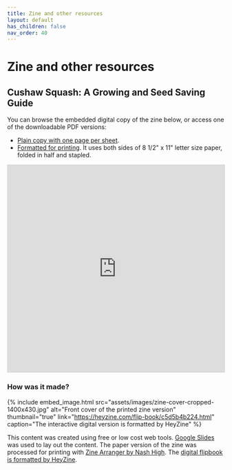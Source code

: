 ```yaml
---
title: Zine and other resources
layout: default
has_children: false
nav_order: 40
---
```


# Zine and other resources

## Cushaw Squash: A Growing and Seed Saving Guide

You can browse the embedded digital copy of the zine below, or access one of the downloadable PDF versions:

- <a href="/assets/commonwealth-cushaw-zine-2025-02-14.pdf">Plain copy with one page per sheet</a>.
- <a href="/assets/commonwealth-cushaw-zine-bifold-2025-02-14-printable-bifold.pdf">Formatted for printing</a>. It uses both sides of 8 1/2" x 11" letter size paper, folded in half and stapled. 

<iframe allowfullscreen="allowfullscreen" scrolling="no" class="fp-iframe" style="border: 1px solid lightgray; width: 100%; height: 30rem;" src="https://heyzine.com/flip-book/c5d5b4b224.html"></iframe>

### How was it made?
{% include embed_image.html
    src="assets/images/zine-cover-cropped-1400x430.jpg"
    alt="Front cover of the printed zine version"
    thumbnail="true"
    link="https://heyzine.com/flip-book/c5d5b4b224.html"
    caption="The interactive digital version is formatted by HeyZine"
%}

This content was created using free or low cost web tools. [Google Slides](https://docs.google.com/presentation/d/14q8mLEfV6SesU4jLHwnLZSNewycOsh0KCzcdpfCud5I/) was used to lay out the content. The paper version of the zine was processed for printing with [Zine Arranger by Nash High](https://nashhigh.itch.io/zinearranger). The [digital flipbook is formatted by HeyZine](https://heyzine.com/flip-book/c5d5b4b224.html).